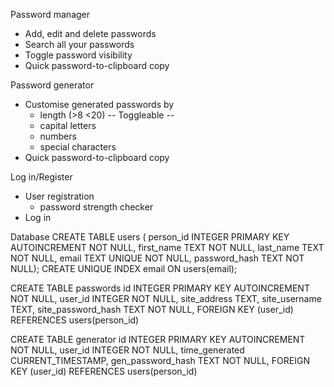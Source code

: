 Password manager
- Add, edit and delete passwords
- Search all your passwords
- Toggle password visibility
- Quick password-to-clipboard copy

Password generator
- Customise generated passwords by 
    + length (>8 <20)
    -- Toggleable --
    + capital letters
    + numbers
    + special characters
- Quick password-to-clipboard copy

Log in/Register
- User registration 
    + password strength checker
- Log in

Database
CREATE TABLE users (
    person_id INTEGER PRIMARY KEY AUTOINCREMENT NOT NULL,
    first_name TEXT NOT NULL,
    last_name TEXT NOT NULL,
    email TEXT UNIQUE NOT NULL,
    password_hash TEXT NOT NULL);
CREATE UNIQUE INDEX email ON users(email);

CREATE TABLE passwords
id INTEGER PRIMARY KEY AUTOINCREMENT NOT NULL,
user_id INTEGER NOT NULL,
site_address TEXT,
site_username TEXT,
site_password_hash TEXT NOT NULL,
FOREIGN KEY (user_id) REFERENCES users(person_id)

CREATE TABLE generator
id INTEGER PRIMARY KEY AUTOINCREMENT NOT NULL,
user_id INTEGER NOT NULL,
time_generated CURRENT_TIMESTAMP,
gen_password_hash TEXT NOT NULL,
FOREIGN KEY (user_id) REFERENCES users(person_id)
